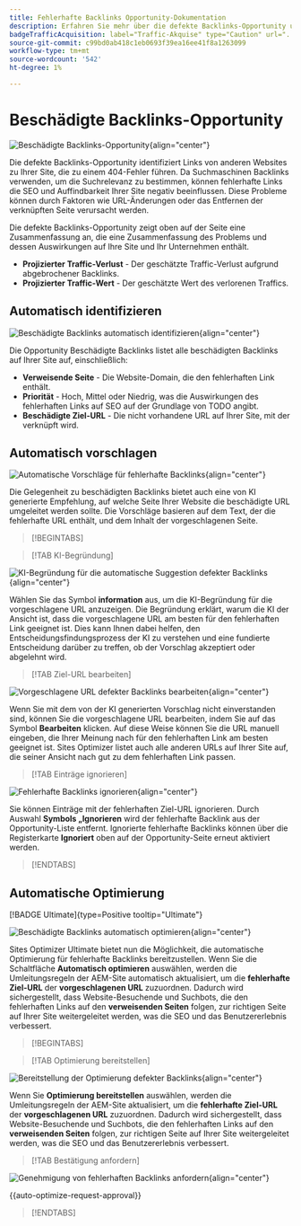 ```yaml
---
title: Fehlerhafte Backlinks Opportunity-Dokumentation
description: Erfahren Sie mehr über die defekte Backlinks-Opportunity und wie Sie sie zur Verbesserung der Traffic-Akquise verwenden können.
badgeTrafficAcquisition: label="Traffic-Akquise" type="Caution" url="../../opportunity-types/traffic-acquisition.md" tooltip="Traffic-Akquise"
source-git-commit: c99bd0ab418c1eb0693f39ea16ee41f8a1263099
workflow-type: tm+mt
source-wordcount: '542'
ht-degree: 1%

---
```



# Beschädigte Backlinks-Opportunity

![Beschädigte Backlinks-Opportunity](./assets/broken-backlinks/hero.png){align="center"}

Die defekte Backlinks-Opportunity identifiziert Links von anderen Websites zu Ihrer Site, die zu einem 404-Fehler führen. Da Suchmaschinen Backlinks verwenden, um die Suchrelevanz zu bestimmen, können fehlerhafte Links die SEO und Auffindbarkeit Ihrer Site negativ beeinflussen. Diese Probleme können durch Faktoren wie URL-Änderungen oder das Entfernen der verknüpften Seite verursacht werden.

Die defekte Backlinks-Opportunity zeigt oben auf der Seite eine Zusammenfassung an, die eine Zusammenfassung des Problems und dessen Auswirkungen auf Ihre Site und Ihr Unternehmen enthält.

* **Projizierter Traffic-Verlust** - Der geschätzte Traffic-Verlust aufgrund abgebrochener Backlinks.
* **Projizierter Traffic-Wert** - Der geschätzte Wert des verlorenen Traffics.

## Automatisch identifizieren

![Beschädigte Backlinks automatisch identifizieren](./assets/broken-backlinks/auto-identify.png){align="center"}

Die Opportunity Beschädigte Backlinks listet alle beschädigten Backlinks auf Ihrer Site auf, einschließlich:

* **Verweisende Seite** - Die Website-Domain, die den fehlerhaften Link enthält.
* **Priorität** - Hoch, Mittel oder Niedrig, was die Auswirkungen des fehlerhaften Links auf SEO auf der Grundlage von TODO angibt.
* **Beschädigte Ziel-URL** - Die nicht vorhandene URL auf Ihrer Site, mit der verknüpft wird.

## Automatisch vorschlagen

![Automatische Vorschläge für fehlerhafte Backlinks](./assets/broken-backlinks/auto-suggest.png){align="center"}

Die Gelegenheit zu beschädigten Backlinks bietet auch eine von KI generierte Empfehlung, auf welche Seite Ihrer Website die beschädigte URL umgeleitet werden sollte. Die Vorschläge basieren auf dem Text, der die fehlerhafte URL enthält, und dem Inhalt der vorgeschlagenen Seite.


>[!BEGINTABS]

>[!TAB KI-Begründung]

![KI-Begründung für die automatische Suggestion defekter Backlinks](./assets/broken-backlinks/auto-suggest-ai-rationale.png){align="center"}

Wählen Sie das Symbol **information** aus, um die KI-Begründung für die vorgeschlagene URL anzuzeigen. Die Begründung erklärt, warum die KI der Ansicht ist, dass die vorgeschlagene URL am besten für den fehlerhaften Link geeignet ist. Dies kann Ihnen dabei helfen, den Entscheidungsfindungsprozess der KI zu verstehen und eine fundierte Entscheidung darüber zu treffen, ob der Vorschlag akzeptiert oder abgelehnt wird.

>[!TAB Ziel-URL bearbeiten]

![Vorgeschlagene URL defekter Backlinks bearbeiten](./assets/broken-backlinks/edit-target-url.png){align="center"}

Wenn Sie mit dem von der KI generierten Vorschlag nicht einverstanden sind, können Sie die vorgeschlagene URL bearbeiten, indem Sie auf das Symbol **Bearbeiten** klicken. Auf diese Weise können Sie die URL manuell eingeben, die Ihrer Meinung nach für den fehlerhaften Link am besten geeignet ist. Sites Optimizer listet auch alle anderen URLs auf Ihrer Site auf, die seiner Ansicht nach gut zu dem fehlerhaften Link passen.

>[!TAB Einträge ignorieren]

![Fehlerhafte Backlinks ignorieren](./assets/broken-backlinks/ignore.png){align="center"}

Sie können Einträge mit der fehlerhaften Ziel-URL ignorieren. Durch Auswahl **Symbols „Ignorieren** wird der fehlerhafte Backlink aus der Opportunity-Liste entfernt. Ignorierte fehlerhafte Backlinks können über die Registerkarte **Ignoriert** oben auf der Opportunity-Seite erneut aktiviert werden.

>[!ENDTABS]

## Automatische Optimierung

[!BADGE Ultimate]{type=Positive tooltip="Ultimate"}

![Beschädigte Backlinks automatisch optimieren](./assets/broken-backlinks/auto-optimize.png){align="center"}

Sites Optimizer Ultimate bietet nun die Möglichkeit, die automatische Optimierung für fehlerhafte Backlinks bereitzustellen. Wenn Sie die Schaltfläche **Automatisch optimieren** auswählen, werden die Umleitungsregeln der AEM-Site automatisch aktualisiert, um die **fehlerhafte Ziel-URL** der **vorgeschlagenen URL** zuzuordnen. Dadurch wird sichergestellt, dass Website-Besuchende und Suchbots, die den fehlerhaften Links auf den **verweisenden Seiten** folgen, zur richtigen Seite auf Ihrer Site weitergeleitet werden, was die SEO und das Benutzererlebnis verbessert.

>[!BEGINTABS]

>[!TAB Optimierung bereitstellen]

![Bereitstellung der Optimierung defekter Backlinks](./assets/broken-backlinks/deploy-optimization.png){align="center"}

Wenn Sie **Optimierung bereitstellen** auswählen, werden die Umleitungsregeln der AEM-Site aktualisiert, um die **fehlerhafte Ziel-URL** der **vorgeschlagenen URL** zuzuordnen. Dadurch wird sichergestellt, dass Website-Besuchende und Suchbots, die den fehlerhaften Links auf den **verweisenden Seiten** folgen, zur richtigen Seite auf Ihrer Site weitergeleitet werden, was die SEO und das Benutzererlebnis verbessert.

>[!TAB Bestätigung anfordern]

![Genehmigung von fehlerhaften Backlinks anfordern](./assets/broken-backlinks/request-approval.png){align="center"}

{{auto-optimize-request-approval}}

>[!ENDTABS]
